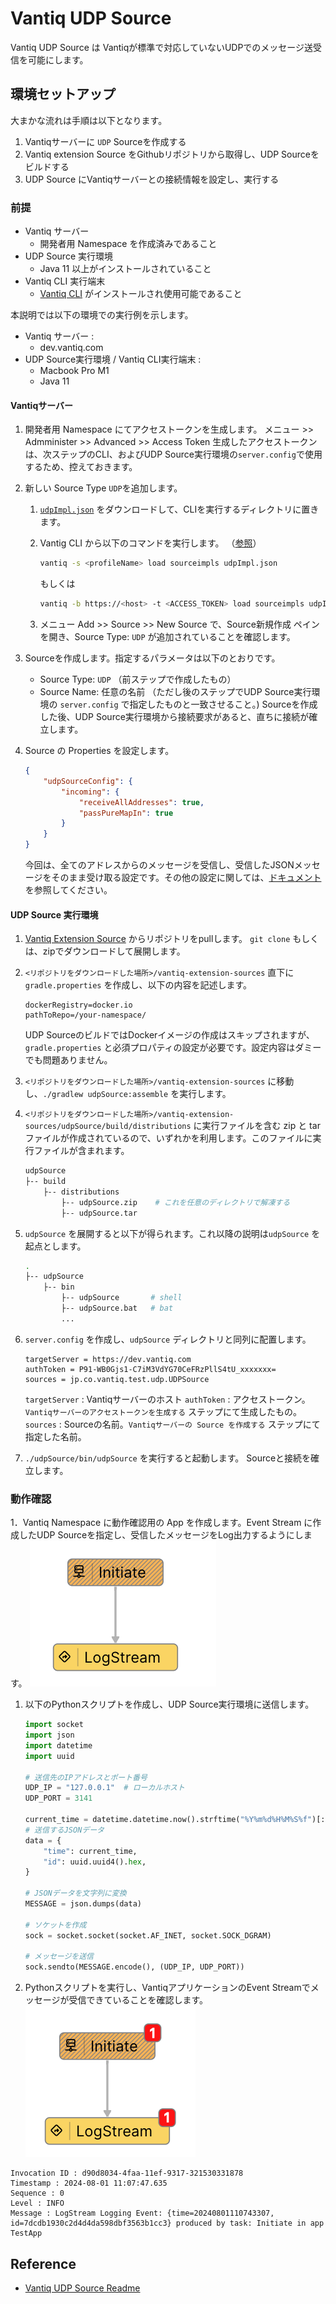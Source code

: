 # Vantiq UDP Source

Vantiq UDP Source は Vantiqが標準で対応していないUDPでのメッセージ送受信を可能にします。

## 環境セットアップ

大まかな流れは手順は以下となります。

1. Vantiqサーバーに `UDP` Sourceを作成する
2. Vantiq extension Source をGithubリポジトリから取得し、UDP Sourceをビルドする
3. UDP Source にVantiqサーバーとの接続情報を設定し、実行する

### 前提

- Vantiq サーバー
  - 開発者用 Namespace を作成済みであること
- UDP Source 実行環境
  - Java 11 以上がインストールされていること
- Vantiq CLI 実行端末
  - [Vantiq CLI](./cli-quick-reference.md) がインストールされ使用可能であること

本説明では以下の環境での実行例を示します。

- Vantiq サーバー :
  - dev.vantiq.com
- UDP Source実行環境 / Vantiq CLI実行端末 :
  - Macbook Pro M1
  - Java 11

#### Vantiqサーバー

1. 開発者用 Namespace にてアクセストークンを生成します。 
   メニュー >> Admminister >> Advanced >> Access Token 
   生成したアクセストークンは、次ステップのCLI、およびUDP Source実行環境の`server.config`で使用するため、控えておきます。

1. 新しい Source Type `UDP`を追加します。
   1. [`udpImpl.json`](https://github.com/Vantiq/vantiq-extension-sources/blob/master/udpSource/src/test/resources/udpImpl.json) をダウンロードして、CLIを実行するディレクトリに置きます。

   1. Vantig CLI から以下のコマンドを実行します。
   （[参照](https://github.com/Vantiq/vantiq-extension-sources/blob/master/pythonExecSource/docs/Usage.md#defining-the-source-in-vantiq)）

        ```sh
        vantiq -s <profileName> load sourceimpls udpImpl.json
        ```

        もしくは

        ```sh
        vantiq -b https://<host> -t <ACCESS_TOKEN> load sourceimpls udpImpl.json
        ```

   1. メニュー Add >> Source >> New Source で、Source新規作成 ペインを開き、Source Type: `UDP` が追加されていることを確認します。

1. Sourceを作成します。指定するパラメータは以下のとおりです。

   - Source Type: `UDP`  （前ステップで作成したもの）
   - Source Name: 任意の名前 （ただし後のステップでUDP Source実行環境の `server.config` で指定したものと一致させること。)
   Sourceを作成した後、UDP Source実行環境から接続要求があると、直ちに接続が確立します。

1. Source の Properties を設定します。

    ```json
    {
        "udpSourceConfig": {
            "incoming": {
                "receiveAllAddresses": true,
                "passPureMapIn": true
            }
        }
    }
    ```

    今回は、全てのアドレスからのメッセージを受信し、受信したJSONメッセージをそのまま受け取る設定です。その他の設定に関しては、[ドキュメント](https://github.com/Vantiq/vantiq-extension-sources/tree/master/udpSource#source-configuration-document)を参照してください。

#### UDP Source 実行環境

1. [Vantiq Extension Source](https://github.com/Vantiq/vantiq-extension-sources/tree/master) からリポジトリをpullします。 `git clone` もしくは、zipでダウンロードして展開します。

1. `<リポジトリをダウンロードした場所>/vantiq-extension-sources` 直下に `gradle.properties` を作成し、以下の内容を記述します。

    ```properties
    dockerRegistry=docker.io
    pathToRepo=/your-namespace/
    ```

    UDP SourceのビルドではDockerイメージの作成はスキップされますが、`gradle.properties` と必須プロパティの設定が必要です。設定内容はダミーでも問題ありません。

1. `<リポジトリをダウンロードした場所>/vantiq-extension-sources` に移動し、`./gradlew udpSource:assemble` を実行します。

1. `<リポジトリをダウンロードした場所>/vantiq-extension-sources/udpSource/build/distributions` に実行ファイルを含む zip と tarファイルが作成されているので、いずれかを利用します。このファイルに実行ファイルが含まれます。

    ```sh
    udpSource
    ├-- build
        ├-- distributions
            ├-- udpSource.zip    # これを任意のディレクトリで解凍する
            ├-- udpSource.tar
    ```

1. `udpSource` を展開すると以下が得られます。これ以降の説明は`udpSource` を起点とします。

    ```sh
    .
    ├-- udpSource
        ├-- bin
            ├-- udpSource       # shell
            ├-- udpSource.bat   # bat
            ...
    ```

1. `server.config` を作成し、`udpSource` ディレクトリと同列に配置します。

    ```properties
    targetServer = https://dev.vantiq.com
    authToken = P91-WB0Gjs1-C7iM3VdYG70CeFRzPllS4tU_xxxxxxx=
    sources = jp.co.vantiq.test.udp.UDPSource  
    ```

    `targetServer` : Vantiqサーバーのホスト
    `authToken` : アクセストークン。 `Vantiqサーバーのアクセストークンを生成する` ステップにて生成したもの。
    `sources` : Sourceの名前。`Vantiqサーバーの Source を作成する` ステップにて指定した名前。

1. `./udpSource/bin/udpSource` を実行すると起動します。 Sourceと接続を確立します。

### 動作確認
1．Vantiq Namespace に動作確認用の App を作成します。Event Stream に作成したUDP Sourceを指定し、受信したメッセージをLog出力するようにします。
![app_amage](../../imgs/udp-source/app_image.png)

1. 以下のPythonスクリプトを作成し、UDP Source実行環境に送信します。

    ```python
    import socket
    import json
    import datetime
    import uuid

    # 送信先のIPアドレスとポート番号
    UDP_IP = "127.0.0.1"  # ローカルホスト
    UDP_PORT = 3141

    current_time = datetime.datetime.now().strftime("%Y%m%d%H%M%S%f")[:-3]
    # 送信するJSONデータ
    data = {
        "time": current_time,
        "id": uuid.uuid4().hex,
    }

    # JSONデータを文字列に変換
    MESSAGE = json.dumps(data)

    # ソケットを作成
    sock = socket.socket(socket.AF_INET, socket.SOCK_DGRAM)

    # メッセージを送信
    sock.sendto(MESSAGE.encode(), (UDP_IP, UDP_PORT))
    ```

1. Pythonスクリプトを実行し、VantiqアプリケーションのEvent Streamでメッセージが受信できていることを確認します。
![app_result](../../imgs/udp-source/app_result.png)

```log
Invocation ID : d90d8034-4faa-11ef-9317-321530331878
Timestamp : 2024-08-01 11:07:47.635
Sequence : 0
Level : INFO
Message : LogStream Logging Event: {time=20240801110743307, id=7dcdb1930c2d4d4da598dbf3563b1cc3} produced by task: Initiate in app TestApp

```

## Reference

- [Vantiq UDP Source Readme](https://github.com/Vantiq/vantiq-extension-sources/blob/master/udpSource/README.md)